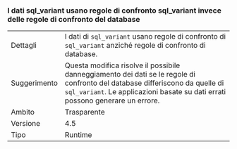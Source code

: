 ### <a name="sqlvariant-data-uses-sqlvariant-collation-rather-than-database-collation"></a>I dati sql_variant usano regole di confronto sql_variant invece delle regole di confronto del database

|   |   |
|---|---|
|Dettagli|I dati di <code>sql_variant</code> usano regole di confronto di <code>sql_variant</code> anziché regole di confronto di database.|
|Suggerimento|Questa modifica risolve il possibile danneggiamento dei dati se le regole di confronto del database differiscono da quelle di <code>sql_variant</code>. Le applicazioni basate su dati errati possono generare un errore.|
|Ambito|Trasparente|
|Versione|4.5|
|Tipo|Runtime|

